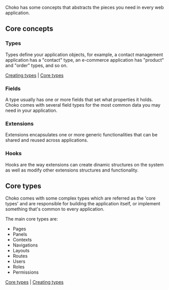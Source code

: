 Choko has some concepts that abstracts the pieces you need in every web application.

## Core concepts

### Types

Types define your application objects, for example, a contact management application has a "contact" type, an e-commerce application has "product" and "order" types, and so on.

[Creating types](/documentation/creating-types) | [Core types](/documentation/core-types)

### Fields

A type usually has one or more fields that set what properties it holds. Choko comes with several field types for the most common data you may need in your application.

### Extensions

Extensions encapsulates one or more generic functionalities that can be shared and reused across applications.

### Hooks

Hooks are the way extensions can create dinamic structures on the system as well as modify other extensions structures and functionality.

## Core types

Choko comes with some complex types which are referred as the 'core types' and are responsible for building the application itself, or implement something that's common to every application.

The main core types are:

 - Pages
 - Panels
 - Contexts
 - Navigations
 - Layouts
 - Routes
 - Users
 - Roles
 - Permissions

[Core types](/documentation/core-types) | [Creating types](/documentation/creating-types)

